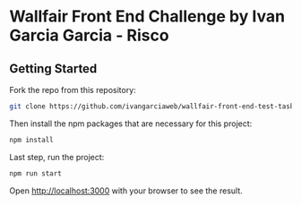 # Wallfair Front End Challenge by Ivan Garcia Garcia - Risco

## Getting Started

Fork the repo from this repository:

```bash
git clone https://github.com/ivangarciaweb/wallfair-front-end-test-task.git
```

Then install the npm packages that are necessary for this project:

```bash
npm install
```

Last step, run the project:

```bash
npm run start
```

Open [http://localhost:3000](http://localhost:3000) with your browser to see the result.
